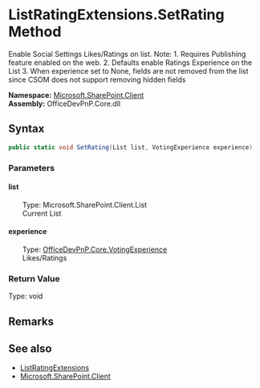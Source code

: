 # ListRatingExtensions.SetRating Method  
 Enable Social Settings Likes/Ratings on list. Note: 1. Requires Publishing feature enabled on the web. 2. Defaults enable Ratings Experience on the List 3. When experience set to None, fields are not removed from the list since CSOM does not support removing hidden fields   

**Namespace:** [Microsoft.SharePoint.Client](Microsoft.SharePoint.Client.md)  
**Assembly:** OfficeDevPnP.Core.dll  
## Syntax
```C#
public static void SetRating(List list, VotingExperience experience)
```
### Parameters
#### list  
&emsp;&emsp;Type: Microsoft.SharePoint.Client.List  
&emsp;&emsp;Current List  

  

#### experience  
&emsp;&emsp;Type: [OfficeDevPnP.Core.VotingExperience](OfficeDevPnP.Core.VotingExperience.md)  
&emsp;&emsp;Likes/Ratings  

  

### Return Value
Type: void  

## Remarks
  
## See also
- [ListRatingExtensions](Microsoft.SharePoint.Client.ListRatingExtensions.md) 
- [Microsoft.SharePoint.Client](Microsoft.SharePoint.Client.md) 
